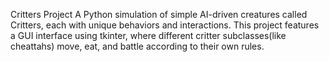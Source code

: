 Critters Project 
A Python simulation of simple AI-driven creatures called Critters, each with unique behaviors and interactions. 
This project features a GUI interface using tkinter, where different critter subclasses(like cheattahs) 
move, eat, and battle according to their own rules. 


